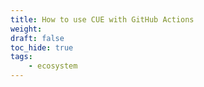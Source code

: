 ```yaml
---
title: How to use CUE with GitHub Actions
weight:
draft: false
toc_hide: true
tags:
    - ecosystem
---
```

